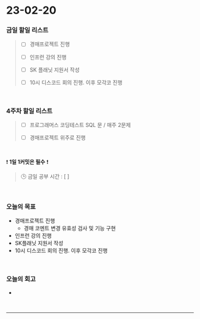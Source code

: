 # 23-02-20
### 금일 할일 리스트
> - [ ]  경매프로젝트 진행
>
> - [ ]  인프런 강의 진행
>
> - [ ]  SK 플래닛 지원서 작성
>
> - [ ]  10시 디스코드 회의 진행. 이후 모각코 진행


<br/>

### 4주차 할일 리스트  

> - [ ]  프로그래머스 코딩테스트 SQL 문 / 매주 2문제  
>
> - [ ]  경매프로젝트 위주로 진행

<br/>

❗ **1일 1커밋은 필수** ❗
> 🕒 금일 공부 시간 : [  ]
  
<br/>

### 오늘의 목표
- 경매프로젝트 진행
    - 경매 코멘트 변경 유효성 검사 및 기능 구현
- 인프런 강의 진행
- SK플래닛 지원서 작성
- 10시 디스코드 회의 진행. 이후 모각코 진행

<br>

### 오늘의 회고
- 


<br/>

------------  